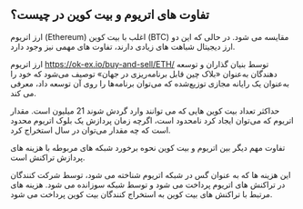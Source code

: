 ## تفاوت های اتریوم و بیت کوین در چیست؟

ارز اتریوم (Ethereum) اغلب با بیت کوین (BTC) مقایسه می شود. در حالی که این دو ارز دیجیتال شباهت های زیادی دارند، تفاوت های مهمی نیز وجود دارد.

ارز اتریوم https://ok-ex.io/buy-and-sell/ETH/ توسط بنیان‌ گذاران و توسعه‌ دهندگان به‌عنوان «بلاک چین قابل برنامه‌ریزی در جهان» توصیف می‌شود که خود را به‌عنوان یک رایانه مجازی توزیع‌شده که می‌توان برنامه‌ها را روی آن توسعه داد، معرفی می کند.

حداکثر تعداد بیت‌ کوین‌ هایی که می‌ توانند وارد گردش شوند 21 میلیون است. مقدار اتریوم که می‌توان ایجاد کرد نامحدود است، اگرچه زمان پردازش یک بلوک اتریوم محدود است که چه مقدار می‌توان در سال استخراج کرد.

تفاوت مهم دیگر بین اتریوم و بیت کوین نحوه برخورد شبکه های مربوطه با هزینه های پردازش تراکنش است.

این هزینه ها که به عنوان گس در شبکه اتریوم شناخته می شود، توسط شرکت کنندگان در تراکنش های اتریوم پرداخت می شود و توسط شبکه سوزانده می شود. هزینه های مرتبط با تراکنش های بیت کوین به استخراج کنندگان بیت کوین پرداخت می شود.
